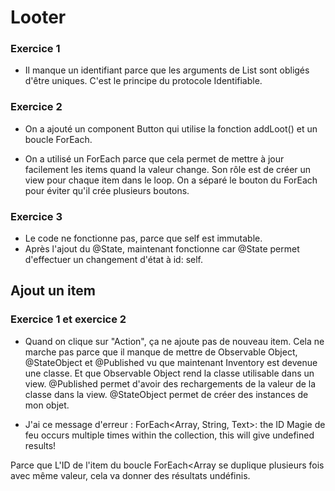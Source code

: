 # Looter

### Exercice 1

- Il manque un identifiant parce que les arguments de List sont obligés d'être uniques. C'est le principe du protocole Identifiable.

### Exercice 2

- On a ajouté un component Button qui utilise la fonction addLoot() et un boucle ForEach.

- On a utilisé un ForEach parce que cela permet de mettre à jour facilement les items quand la valeur change. Son rôle est de créer un view pour chaque item dans le loop. On a séparé le bouton du ForEach pour éviter qu'il crée plusieurs boutons.

### Exercice 3

- Le code ne fonctionne pas, parce que self est immutable.
- Après l'ajout du @State, maintenant fonctionne car @State permet d'effectuer un changement d'état à id: self.

## Ajout un item

### Exercice 1 et exercice 2

- Quand on clique sur "Action", ça ne ajoute pas de nouveau item. Cela ne marche pas parce que il manque de mettre de Observable Object, @StateObject et @Published vu que maintenant Inventory est devenue une classe. Et que Observable Object rend la classe utilisable dans un view. @Published permet d'avoir des rechargements de la valeur de la classe dans la view. @StateObject permet de créer des instances de mon objet.

- J'ai ce message d'erreur : 
ForEach<Array<String>, String, Text>: the ID Magie de feu occurs multiple times within the collection, this will give undefined results!

Parce que L'ID de l'item du boucle ForEach<Array<String> se duplique plusieurs fois avec même valeur, cela va donner des résultats undéfinis.
